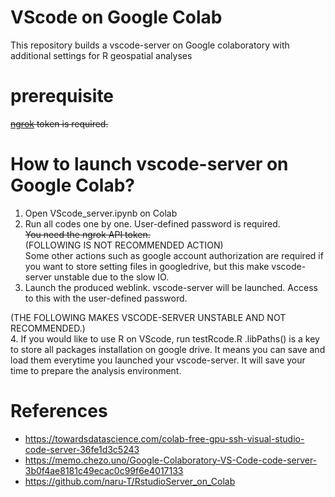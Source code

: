 # VScode on Google Colab
This repository builds a vscode-server on Google colaboratory with additional settings for R geospatial analyses 

# prerequisite
~~[ngrok](https://ngrok.com/)  token is required.~~

# How to launch vscode-server on Google Colab?
1. Open VScode_server.ipynb on Colab
2. Run all codes one by one. User-defined password is required.  
~~You need the ngrok API token.~~  
(FOLLOWING IS NOT RECOMMENDED ACTION)  
Some other actions such as google account authorization are required if you want to store setting files in googledrive, but this make vscode-server unstable due to the slow IO.  
3. Launch the produced weblink. vscode-server will be launched. Access to this with the user-defined password. 
  
  
(THE FOLLOWING MAKES VSCODE-SERVER UNSTABLE AND NOT RECOMMENDED.)  
4. If you would like to use R on VScode, run testRcode.R .libPaths() is a key to store all packages installation on google drive. It means you can save and load them everytime you launched your vscode-server. It will save your time to prepare the analysis environment.

# References
- https://towardsdatascience.com/colab-free-gpu-ssh-visual-studio-code-server-36fe1d3c5243
- https://memo.chezo.uno/Google-Colaboratory-VS-Code-code-server-3b0f4ae8181c49ecac0c99f6e4017133
- https://github.com/naru-T/RstudioServer_on_Colab
